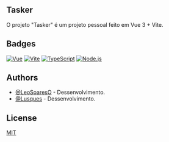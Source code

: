 ## Tasker

O projeto "Tasker" é um projeto pessoal feito em Vue 3 + Vite. 
## Badges

[![Vue](https://img.shields.io/badge/Vue-4FC08D?style=for-the-badge&logo=vue.js&logoColor=white)](https://vuejs.org/)
[![Vite](https://img.shields.io/badge/Vite-646CFF?style=for-the-badge&logo=vite&logoColor=white)](https://vitejs.dev/)
[![TypeScript](https://img.shields.io/badge/TypeScript-3178C6?style=for-the-badge&logo=typescript&logoColor=white)](https://www.typescriptlang.org/)
[![Node.js](https://img.shields.io/badge/Node.js-339933?style=for-the-badge&logo=node.js&logoColor=white)](https://nodejs.org/)



## Authors

- [@LeoSoaresO](https://github.com/LeoSoaresO) - Dessenvolvimento.
- [@Lusques](https://github.com/Lusques) - Dessenvolvimento.


## License

[MIT](https://choosealicense.com/licenses/mit/)

